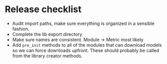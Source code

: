 

# Release checklist
- Audit import paths, make sure everything is organized in a sensible fashion.
- Complete the lib export directory
- Make sure names are consistent. Module -> Metric most likely
- Add `pre_init` methods to all of the modules that can download models so we can force downloads upfront. These should probably be called
  from the library creator methods.
